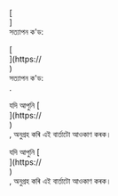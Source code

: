 [<br host>]<br action>সত্যাপন ক'ড:<br code>

[<br host>](https://<br host>)<br action>সত্যাপন ক'ড:<br code>.

যদি আপুনি [<br host>](https://<br host>)<br action>, অনুগ্ৰহ কৰি এই বাৰ্তাটো আওকাণ কৰক।

যদি আপুনি [<br host>](https://<br host>)<br action>, অনুগ্ৰহ কৰি এই বাৰ্তাটো আওকাণ কৰক।
